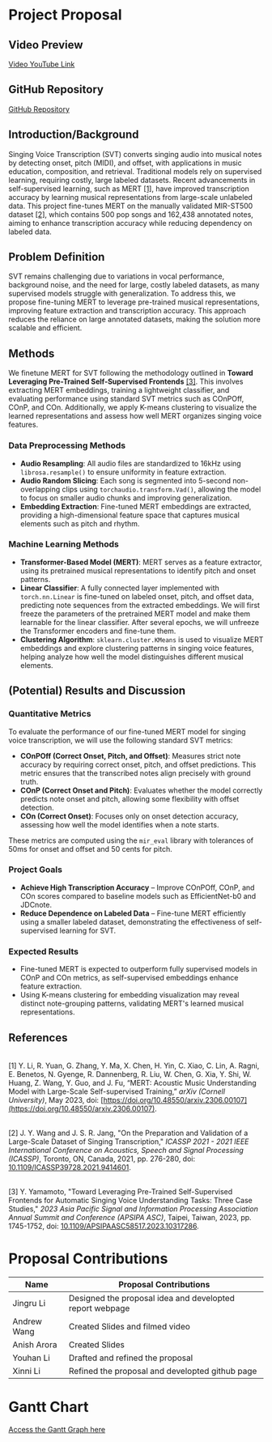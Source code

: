 # Project Proposal

## Video Preview
[Video YouTube Link](https://youtu.be/_46bmIG7S_A)

## GitHub Repository
[GitHub Repository](https://github.com/york135/singing_transcription_ICASSP2021/tree/master)

## Introduction/Background
Singing Voice Transcription (SVT) converts singing audio into musical notes by detecting onset, pitch (MIDI), and offset, with applications in music education, composition, and retrieval. Traditional models rely on supervised learning, requiring costly, large labeled datasets. Recent advancements in self-supervised learning, such as MERT [[1]](#ref1), have improved transcription accuracy by learning musical representations from large-scale unlabeled data. This project fine-tunes MERT on the manually validated MIR-ST500 dataset [[2]](#ref2), which contains 500 pop songs and 162,438 annotated notes, aiming to enhance transcription accuracy while reducing dependency on labeled data.  

## Problem Definition
SVT remains challenging due to variations in vocal performance, background noise, and the need for large, costly labeled datasets, as many supervised models struggle with generalization. To address this, we propose fine-tuning MERT to leverage pre-trained musical representations, improving feature extraction and transcription accuracy. This approach reduces the reliance on large annotated datasets, making the solution more scalable and efficient.

## Methods
We finetune MERT for SVT following the methodology outlined in **Toward Leveraging Pre-Trained Self-Supervised Frontends** [[3]](#ref3). This involves extracting MERT embeddings, training a lightweight classifier, and evaluating performance using standard SVT metrics such as COnPOff, COnP, and COn. Additionally, we apply K-means clustering to visualize the learned representations and assess how well MERT organizes singing voice features.

### Data Preprocessing Methods
- **Audio Resampling**: All audio files are standardized to 16kHz using `librosa.resample()` to ensure uniformity in feature extraction.
- **Audio Random Slicing**: Each song is segmented into 5-second non-overlapping clips using `torchaudio.transform.Vad()`, allowing the model to focus on smaller audio chunks and improving generalization.
- **Embedding Extraction**: Fine-tuned MERT embeddings are extracted, providing a high-dimensional feature space that captures musical elements such as pitch and rhythm.

### Machine Learning Methods
- **Transformer-Based Model (MERT)**: MERT serves as a feature extractor, using its pretrained musical representations to identify pitch and onset patterns.
- **Linear Classifier**: A fully connected layer implemented with `torch.nn.Linear` is fine-tuned on labeled onset, pitch, and offset data, predicting note sequences from the extracted embeddings. We will first freeze the parameters of the pretrained MERT model and make them learnable for the linear classifier. After several epochs, we will unfreeze the Transformer encoders and fine-tune them.
- **Clustering Algorithm**: `sklearn.cluster.KMeans` is used to visualize MERT embeddings and explore clustering patterns in singing voice features, helping analyze how well the model distinguishes different musical elements.

## (Potential) Results and Discussion

### Quantitative Metrics
To evaluate the performance of our fine-tuned MERT model for singing voice transcription, we will use the following standard SVT metrics:

- **COnPOff (Correct Onset, Pitch, and Offset)**: Measures strict note accuracy by requiring correct onset, pitch, and offset predictions. This metric ensures that the transcribed notes align precisely with ground truth.
- **COnP (Correct Onset and Pitch)**: Evaluates whether the model correctly predicts note onset and pitch, allowing some flexibility with offset detection.
- **COn (Correct Onset)**: Focuses only on onset detection accuracy, assessing how well the model identifies when a note starts.

These metrics are computed using the `mir_eval` library with tolerances of 50ms for onset and offset and 50 cents for pitch.

### Project Goals
- **Achieve High Transcription Accuracy** – Improve COnPOff, COnP, and COn scores compared to baseline models such as EfficientNet-b0 and JDCnote.
- **Reduce Dependence on Labeled Data** – Fine-tune MERT efficiently using a smaller labeled dataset, demonstrating the effectiveness of self-supervised learning for SVT.

### Expected Results
- Fine-tuned MERT is expected to outperform fully supervised models in COnP and COn metrics, as self-supervised embeddings enhance feature extraction.
- Using K-means clustering for embedding visualization may reveal distinct note-grouping patterns, validating MERT's learned musical representations.

## References

<a id="ref1"></a>  
[1] Y. Li, R. Yuan, G. Zhang, Y. Ma, X. Chen, H. Yin, C. Xiao, C. Lin, A. Ragni, E. Benetos, N. Gyenge, R. Dannenberg, R. Liu, W. Chen, G. Xia, Y. Shi, W. Huang, Z. Wang, Y. Guo, and J. Fu, “MERT: Acoustic Music Understanding Model with Large-Scale Self-supervised Training,” *arXiv (Cornell University)*, May 2023, doi: [https://doi.org/10.48550/arxiv.2306.00107](https://doi.org/10.48550/arxiv.2306.00107).

<a id="ref2"></a>  
[2] J. Y. Wang and J. S. R. Jang, "On the Preparation and Validation of a Large-Scale Dataset of Singing Transcription," *ICASSP 2021 - 2021 IEEE International Conference on Acoustics, Speech and Signal Processing (ICASSP)*, Toronto, ON, Canada, 2021, pp. 276-280, doi: [10.1109/ICASSP39728.2021.9414601](https://doi.org/10.1109/ICASSP39728.2021.9414601).

<a id="ref3"></a>  
[3] Y. Yamamoto, "Toward Leveraging Pre-Trained Self-Supervised Frontends for Automatic Singing Voice Understanding Tasks: Three Case Studies," *2023 Asia Pacific Signal and Information Processing Association Annual Summit and Conference (APSIPA ASC)*, Taipei, Taiwan, 2023, pp. 1745-1752, doi: [10.1109/APSIPAASC58517.2023.10317286](https://doi.org/10.1109/APSIPAASC58517.2023.10317286).

# Proposal Contributions

| **Name**   | **Proposal Contributions** |
|------------|---------------------------|
| Jingru Li    | Designed the proposal idea and developted report webpage              |
| Andrew Wang   | Created Slides and filmed video               |
| Anish Arora        | Created Slides                         |
| Youhan Li        | Drafted and refined the proposal    |
| Xinni Li        | Refined the proposal and developted github page |

# Gantt Chart

[Access the Gantt Graph here](./GanttChart_Group34.xlsx
)

